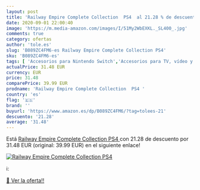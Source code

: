 ```yaml
---
layout: post
title: 'Railway Empire Complete Collection  PS4  al 21.28 % de descuento'
date: 2020-09-01 22:00:40
image: 'https://m.media-amazon.com/images/I/51My2WbEXKL._SL400_.jpg'
comments: true
category: ofertas
author: 'tole.es'
slug: 'B089ZC4FM6-es Railway Empire Complete Collection PS4'
sku: 'B089ZC4FM6-es'
tags: [ 'Accesorios para Nintendo Switch','Accesorios para TV, vídeo y home cinema','Almacenamiento de datos','Almacenamiento de datos externo','Conversores de vídeo','Electrónica','Hardware y juegos para Nintendo Switch','Informática','Memoria para Nintendo Switch','TV, vídeo y home cinema','Tarjetas de memoria','Tarjetas microSD','Videojuegos','ps4', ]
actualPrice: 31.48 EUR
currency: EUR
price: 31.48
comparePrice: 39.99 EUR
prodname: 'Railway Empire Complete Collection  PS4 '
country: 'es'
flag: '🇪🇸'
brand: ''
buyurl: 'https://www.amazon.es/dp/B089ZC4FM6/?tag=tolees-21'
descuento: '21.28'
average: '31.48'
---
```


Está [Railway Empire Complete Collection  PS4 ](https://www.amazon.es/dp/B089ZC4FM6/?tag=tolees-21) con 21.28 de descuento por 31.48 EUR (original: 39.99 EUR) en el siguiente enlace!

[![Railway Empire Complete Collection  PS4 ](https://m.media-amazon.com/images/I/51My2WbEXKL._SL400_.jpg)](https://www.amazon.es/dp/B089ZC4FM6/?tag=tolees-21)

ℹ️:


[🛒 Ver la oferta!!](https://www.amazon.es/dp/B089ZC4FM6/?tag=tolees-21)
